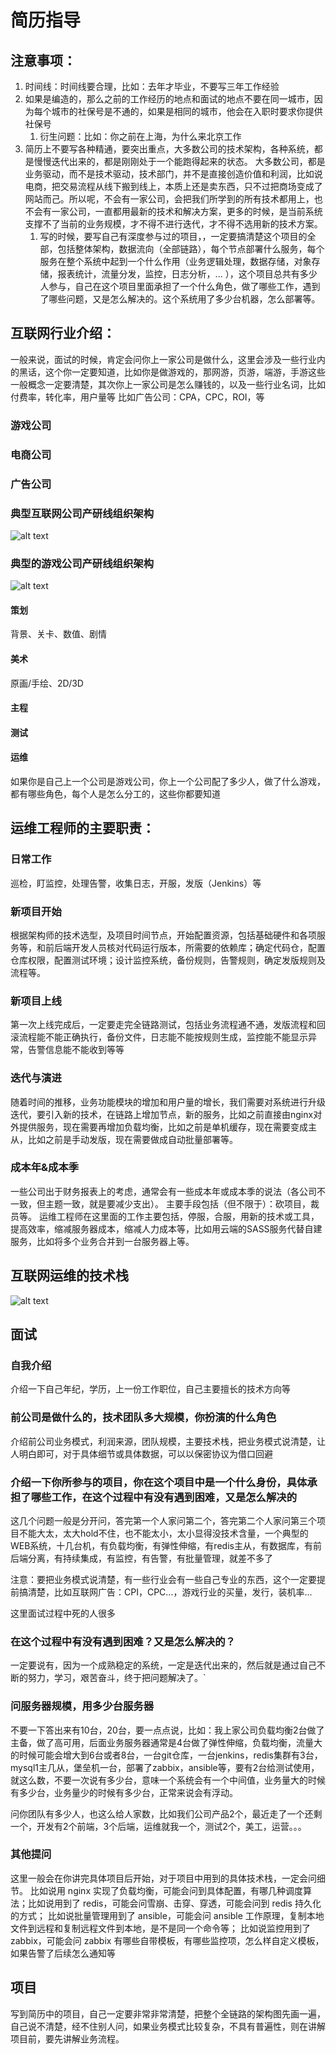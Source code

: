 # 简历指导
## 注意事项：
1. 时间线：时间线要合理，比如：去年才毕业，不要写三年工作经验
2. 如果是编造的，那么之前的工作经历的地点和面试的地点不要在同一城市，因为每个城市的社保号是不通的，如果是相同的城市，他会在入职时要求你提供社保号
   1. 衍生问题：比如：你之前在上海，为什么来北京工作
3. 简历上不要写各种精通，要突出重点，大多数公司的技术架构，各种系统，都是慢慢迭代出来的，都是刚刚处于一个能跑得起来的状态。
   大多数公司，都是业务驱动，而不是技术驱动，技术部门，并不是直接创造价值和利润，比如说电商，把交易流程从线下搬到线上，本质上还是卖东西，只不过把商场变成了网站而己。所以呢，不会有一家公司，会把我们所学到的所有技术都用上，也不会有一家公司，一直都用最新的技术和解决方案，更多的时候，是当前系统支撑不了当前的业务规模，才不得不进行迭代，才不得不选用新的技术方案。
   1. 写的时候，要写自己有深度参与过的项目，，一定要搞清楚这个项目的全部，包括整体架构，数据流向（全部链路），每个节点部署什么服务，每个服务在整个系统中起到一个什么作用（业务逻辑处理，数据存储，对象存储，报表统计，流量分发，监控，日志分析，... ），这个项目总共有多少人参与，自己在这个项目里面承担了一个什么角色，做了哪些工作，遇到了哪些问题，又是怎么解决的。这个系统用了多少台机器，怎么部署等。

## 互联网行业介绍：
一般来说，面试的时候，肯定会问你上一家公司是做什么，这里会涉及一些行业内的黑话，这个你一定要知道，比如你是做游戏的，那网游，页游，端游，手游这些一般概念一定要清楚，其次你上一家公司是怎么赚钱的，以及一些行业名词，比如付费率，转化率，用户量等
比如广告公司：CPA，CPC，ROI，等
### 游戏公司

### 电商公司

### 广告公司

### 典型互联网公司产研线组织架构
![alt text](images\image04.png)

### 典型的游戏公司产研线组织架构
![alt text](images\image05.png)

#### 策划
背景、关卡、数值、剧情

#### 美术
原画/手绘、2D/3D

#### 主程
#### 测试
#### 运维

如果你是自己上一个公司是游戏公司，你上一个公司配了多少人，做了什么游戏，都有哪些角色，每个人是怎么分工的，这些你都要知道

## 运维工程师的主要职责：
### 日常工作
巡检，盯监控，处理告警，收集日志，开服，发版（Jenkins）等

### 新项目开始
根据架构师的技术选型，及项目时间节点，开始配置资源，包括基础硬件和各项服务等，和前后端开发人员核对代码运行版本，所需要的依赖库；确定代码仓，配置仓库权限，配置测试环境；设计监控系统，备份规则，告警规则，确定发版规则及流程等。

### 新项目上线
第一次上线完成后，一定要走完全链路测试，包括业务流程通不通，发版流程和回滚流程能不能正确执行，备份文件，日志能不能按规则生成，监控能不能显示异常，告警信息能不能收到等等

### 迭代与演进
随着时间的推移，业务功能模块的增加和用户量的增长，我们需要对系统进行升级迭代，要引入新的技术，在链路上增加节点，新的服务，比如之前直接由nginx对外提供服务，现在需要再增加负载均衡，比如之前是单机缓存，现在需要变成主从，比如之前是手动发版，现在需要做成自动批量部署等。

### 成本年&成本季
一些公司出于财务报表上的考虑，通常会有一些成本年或成本季的说法（各公司不一致，但主题一致，就是要减少支出）。
主要手段包括（但不限于）：砍项目，裁员等。
运维工程师在这里面的工作主要包括，停服，合服，用新的技术或工具，提高效率，缩减服务器成本，缩减人力成本等，比如用云端的SASS服务代替自建服务，比如将多个业务合并到一台服务器上等。


## 互联网运维的技术栈
![alt text](images\image06.png)


## 面试
### 自我介绍
介绍一下自己年纪，学历，上一份工作职位，自己主要擅长的技术方向等

### 前公司是做什么的，技术团队多大规模，你扮演的什么角色
介绍前公司业务模式，利润来源，团队规模，主要技术栈，把业务模式说清楚，让人明白即可，对于具体细节或具体数据，可以以保密协议为借口回避

### 介绍一下你所参与的项目，你在这个项目中是一个什么身份，具体承担了哪些工作，在这个过程中有没有遇到困难，又是怎么解决的

这几个问题一般是分开问，答完第一个人家问第二个，答完第二个人家问第三个项目不能大太，太大hold不住，也不能太小，太小显得没技术含量，一个典型的WEB系统，十几台机，有负载均衡，有弹性伸缩，有redis主从，有数据库，有前后端分离，有持续集成，有监控，有告警，有批量管理，就差不多了

注意：要把业务模式说清楚，有一些行业会有一些自己专业的东西，这个一定要提前搞清楚，比如互联网广告：CPI，CPC...，游戏行业的买量，发行，装机率...

这里面试过程中死的人很多

### 在这个过程中有没有遇到困难？又是怎么解决的？
一定要说有，因为一个成熟稳定的系统，一定是迭代出来的，然后就是通过自己不断的努力，学习，艰苦奋斗，终于把问题解决了。`

### 问服务器规模，用多少台服务器
不要一下答出来有10台，20台，要一点点说，比如：我上家公司负载均衡2台做了主备，做了高可用，后面业务服务器通常是4台做了弹性伸缩，负载均衡，流量大的时候可能会增大到6台或者8台，一台git仓库，一台jenkins，redis集群有3台，mysql1主几从，堡垒机一台，部署了zabbix，ansible等，要有2台给测试使用，就这么数，不要一次说有多少台，意味一个系统会有一个中间值，业务量大的时候有多少台，业务量少的时候有多少台，正常来说会有浮动。

问你团队有多少人，也这么给人家数，比如我们公司产品2个，最近走了一个还剩一个，开发有2个前端，3个后端，运维就我一个，测试2个，美工，运营。。。

### 其他提问
这里一般会在你讲完具体项目后开始，对于项目中用到的具体技术栈，一定会问细节。
比如说用 nginx 实现了负载均衡，可能会问到具体配置，有哪几种调度算法；比如说用到了 redis，可能会问雪崩、击穿、穿透，可能会问到 redis 持久化的方式；
比如说批量管理用到了 ansible，可能会问 ansible 工作原理，复制本地文件到远程和复制远程文件到本地，是不是同一个命令等；
比如说监控用到了 zabbix，可能会问 zabbix 有哪些自带模板，有哪些监控项，怎么样自定义模板，如果告警了后续怎么通知等


## 项目
写到简历中的项目，自己一定要非常非常清楚，把整个全链路的架构图先画一遍，自己说不清楚，经不住别人问，如果业务模式比较复杂，不具有普遍性，则在讲解项目前，要先讲解业务流程。



